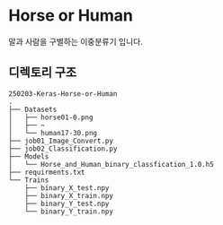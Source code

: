 # Horse or Human
말과 사람을 구별하는 이중분류기 입니다.


## 디렉토리 구조

```
250203-Keras-Horse-or-Human
.
├── Datasets
│   ├── horse01-0.png
│   ├── ~
│   └── human17-30.png
├── job01_Image_Convert.py
├── job02_Classification.py
├── Models
│   └── Horse_and_Human_binary_classfication_1.0.h5
├── requirments.txt
└── Trains
    ├── binary_X_test.npy
    ├── binary_X_train.npy
    ├── binary_Y_test.npy
    └── binary_Y_train.npy
```


